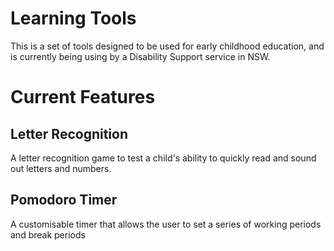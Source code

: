 # Learning Tools

This is a set of tools designed to be used for early childhood education, and is currently being using by a Disability Support service in NSW. 

# Current Features
## Letter Recognition
A letter recognition game to test a child's ability to quickly read and sound out letters and numbers.

## Pomodoro Timer
A customisable timer that allows the user to set a series of working periods and break periods
